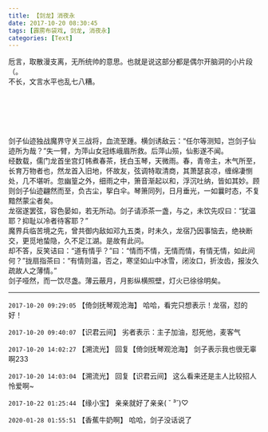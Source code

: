 ```yaml
---
title: 【剑龙】消夜永
date: 2017-10-20 08:30:45
tags: [霹雳布袋戏, 剑龙, 消夜永]
categories: [Text]
---
```


<p dir="ltr"  >卮言，取散漫支离，无所统帅的意思。也就是说这部分都是偶尔开脑洞的小片段（。<br />不长，文言水平也乱七八糟。<br /><br /><br /><br /><br /><br /></p> 
<p dir="ltr"  >剑子仙迹独战魔界守关三战将，血流至踵。横剑诱敌云：“任尔等测知，岂剑子仙迹所为哉？”失一臂，为萍山女冠练峨眉所救。后萍山殒，仙影遂不闻。<br />经数载，儒门龙首坐宫灯帏煮春茶，抚白玉琴，天微雨。春，青帝主，木气所至，长育万物者也，然龙首入旧地，怀故友，弦调特取清商，其萧瑟哀凉，缠绵凄恻处，几不堪听。忽幽篁之外，细雨之中，箫音渐起以和，浮沉吐纳，皆如其妙。顾则剑子仙迹翩然而至，负古尘，挐白伞。琴箫同列，日月垂光，一如曩时态，不复黯然蒙尘者矣。<br />龙宿遂罢弦，容色晏如，若无所动。剑子请添茶一盏，与之，未饮先叹曰：“犹温耶？抑耻以冷者待客耶？”<br />魔界兵临苦境之先，曾共御内敌如邓九五类，时未久，龙宿乃因事恼去，绝袂断交，更觅地蛰隐，久不足江湖。是故有此问。<br />却不答，反笑诘曰：“道有情乎？”曰：“情而不情，无情而情，有情无情，如此间何？”拢扇指茶曰：“有情则温，否之，寒坚如山中冰雪，闭汝口，折汝齿，报汝久疏故人之薄情。”<br />剑子哑然，而一饮尽盏。薄云蔽月，月影纵横照壁，灯火已徐徐明矣。</p>

<!-- more -->

---

`2017-10-20 09:29:05` 【倚剑抚琴观沧海】 哈哈，看完只想表示！龙宿，怼的好！

`2017-10-20 09:40:07` 【识君云间】 劣者表示：主子加油，怼死他，麦客气

`2017-10-20 14:02:27` 【溯流光】 回复【倚剑抚琴观沧海】 剑子表示我也很无辜啊233

`2017-10-20 14:03:04` 【溯流光】 回复【识君云间】 这么看来还是主人比较招人怜爱啊~

`2017-10-22 01:25:44` 【缘小宝】 亲亲就好了亲亲( ˘ ³˘)♡

`2020-01-28 01:55:51` 【香蕉牛奶啊】 哈哈，剑子没话说了
